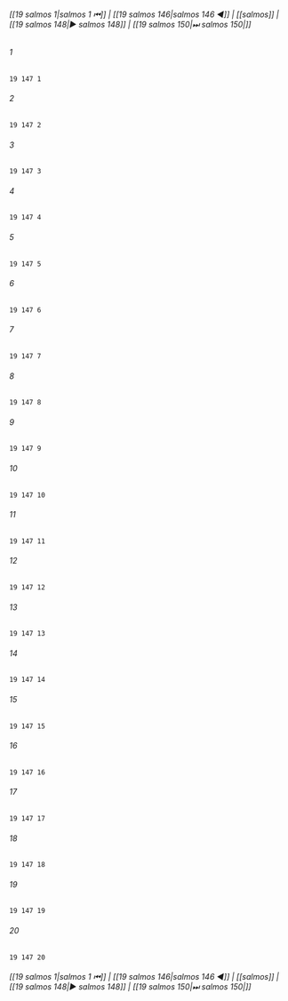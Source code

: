 
###### [[19 salmos 1|salmos 1 ⏮]] | [[19 salmos 146|salmos 146 ◀]] | [[salmos]] | [[19 salmos 148|▶ salmos 148]] | [[19 salmos 150|⏭ salmos 150|]]

###### 1
``` verse
19 147 1 
```
###### 2
``` verse
19 147 2 
```
###### 3
``` verse
19 147 3 
```
###### 4
``` verse
19 147 4 
```
###### 5
``` verse
19 147 5 
```
###### 6
``` verse
19 147 6 
```
###### 7
``` verse
19 147 7 
```
###### 8
``` verse
19 147 8 
```
###### 9
``` verse
19 147 9 
```
###### 10
``` verse
19 147 10 
```
###### 11
``` verse
19 147 11 
```
###### 12
``` verse
19 147 12 
```
###### 13
``` verse
19 147 13 
```
###### 14
``` verse
19 147 14 
```
###### 15
``` verse
19 147 15 
```
###### 16
``` verse
19 147 16 
```
###### 17
``` verse
19 147 17 
```
###### 18
``` verse
19 147 18 
```
###### 19
``` verse
19 147 19 
```
###### 20
``` verse
19 147 20 
```

###### [[19 salmos 1|salmos 1 ⏮]] | [[19 salmos 146|salmos 146 ◀]] | [[salmos]] | [[19 salmos 148|▶ salmos 148]] | [[19 salmos 150|⏭ salmos 150|]]

